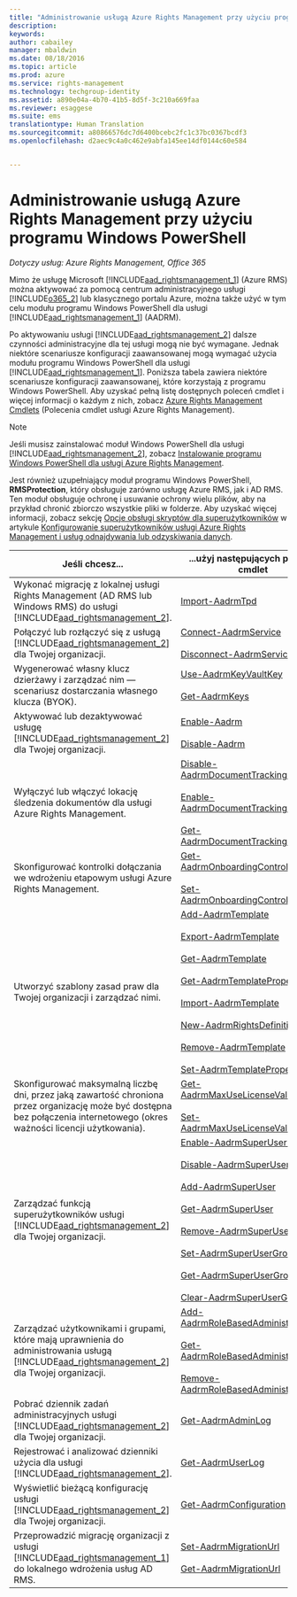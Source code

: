```yaml
---
title: "Administrowanie usługą Azure Rights Management przy użyciu programu Windows PowerShell | Azure RMS"
description: 
keywords: 
author: cabailey
manager: mbaldwin
ms.date: 08/18/2016
ms.topic: article
ms.prod: azure
ms.service: rights-management
ms.technology: techgroup-identity
ms.assetid: a890e04a-4b70-41b5-8d5f-3c210a669faa
ms.reviewer: esaggese
ms.suite: ems
translationtype: Human Translation
ms.sourcegitcommit: a80866576dc7d6400bcebc2fc1c37bc0367bcdf3
ms.openlocfilehash: d2aec9c4a0c462e9abfa145ee14df0144c60e584


---
```


# Administrowanie usługą Azure Rights Management przy użyciu programu Windows PowerShell

*Dotyczy usług: Azure Rights Management, Office 365*

Mimo że usługę Microsoft [!INCLUDE[aad_rightsmanagement_1](../includes/aad_rightsmanagement_1_md.md)] (Azure RMS) można aktywować za pomocą centrum administracyjnego usługi [!INCLUDE[o365_2](../includes/o365_2_md.md)] lub klasycznego portalu Azure, można także użyć w tym celu modułu programu Windows PowerShell dla usługi [!INCLUDE[aad_rightsmanagement_1](../includes/aad_rightsmanagement_1_md.md)] (AADRM).

Po aktywowaniu usługi [!INCLUDE[aad_rightsmanagement_2](../includes/aad_rightsmanagement_2_md.md)] dalsze czynności administracyjne dla tej usługi mogą nie być wymagane. Jednak niektóre scenariusze konfiguracji zaawansowanej mogą wymagać użycia modułu programu Windows PowerShell dla usługi [!INCLUDE[aad_rightsmanagement_1](../includes/aad_rightsmanagement_1_md.md)]. Poniższa tabela zawiera niektóre scenariusze konfiguracji zaawansowanej, które korzystają z programu Windows PowerShell. Aby uzyskać pełną listę dostępnych poleceń cmdlet i więcej informacji o każdym z nich, zobacz [Azure Rights Management Cmdlets](http://msdn.microsoft.com/library/azure/dn629398.aspx) (Polecenia cmdlet usługi Azure Rights Management).

> [!NOTE]
> Jeśli musisz zainstalować moduł Windows PowerShell dla usługi [!INCLUDE[aad_rightsmanagement_2](../includes/aad_rightsmanagement_2_md.md)], zobacz [Instalowanie programu Windows PowerShell dla usługi Azure Rights Management](install-powershell.md).

Jest również uzupełniający moduł programu Windows PowerShell, **RMSProtection**, który obsługuje zarówno usługę Azure RMS, jak i AD RMS. Ten moduł obsługuje ochronę i usuwanie ochrony wielu plików, aby na przykład chronić zbiorczo wszystkie pliki w folderze. Aby uzyskać więcej informacji, zobacz sekcję [Opcje obsługi skryptów dla superużytkowników](configure-super-users.md#scripting-options-for-super-users) w artykule [Konfigurowanie superużytkowników usługi Azure Rights Management i usług odnajdywania lub odzyskiwania danych](configure-super-users.md).

|Jeśli chcesz...|...użyj następujących poleceń cmdlet|
|-------------------|------------------------------|
|Wykonać migrację z lokalnej usługi Rights Management (AD RMS lub Windows RMS) do usługi [!INCLUDE[aad_rightsmanagement_2](../includes/aad_rightsmanagement_2_md.md)].|[Import-AadrmTpd](http://msdn.microsoft.com/library/azure/dn857523.aspx)|
|Połączyć lub rozłączyć się z usługą [!INCLUDE[aad_rightsmanagement_2](../includes/aad_rightsmanagement_2_md.md)] dla Twojej organizacji.|[Connect-AadrmService](http://msdn.microsoft.com/library/azure/dn629415.aspx)<br /><br />[Disconnect-AadrmService](http://msdn.microsoft.com/library/azure/dn629416.aspx)|
|Wygenerować własny klucz dzierżawy i zarządzać nim — scenariusz dostarczania własnego klucza (BYOK).|[Use-AadrmKeyVaultKey](https://msdn.microsoft.com/library/azure/mt759829.aspx)<br /><br />[Get-AadrmKeys](http://msdn.microsoft.com/library/azure/dn629420.aspx)|
|Aktywować lub dezaktywować usługę [!INCLUDE[aad_rightsmanagement_2](../includes/aad_rightsmanagement_2_md.md)] dla Twojej organizacji.|[Enable-Aadrm](http://msdn.microsoft.com/library/azure/dn629412.aspx)<br /><br />[Disable-Aadrm](http://msdn.microsoft.com/library/azure/dn629422.aspx)|
|Wyłączyć lub włączyć lokację śledzenia dokumentów dla usługi Azure Rights Management.|[Disable-AadrmDocumentTrackingFeature](https://msdn.microsoft.com/library/azure/mt548471.aspx)<br /><br />[Enable-AadrmDocumentTrackingFeature](https://msdn.microsoft.com/library/azure/mt548469.aspx)<br /><br />[Get-AadrmDocumentTrackingFeature](https://msdn.microsoft.com/library/azure/mt548470.aspx)|
|Skonfigurować kontrolki dołączania we wdrożeniu etapowym usługi Azure Rights Management.|[Get-AadrmOnboardingControlPolicy](http://msdn.microsoft.com/library/azure/dn857522.aspx)<br /><br />[Set-AadrmOnboardingControlPolicy](http://msdn.microsoft.com/library/azure/dn857521.aspx)|
|Utworzyć szablony zasad praw dla Twojej organizacji i zarządzać nimi.|[Add-AadrmTemplate](http://msdn.microsoft.com/library/azure/dn727075.aspx)<br /><br />[Export-AadrmTemplate](http://msdn.microsoft.com/library/azure/dn727078.aspx)<br /><br />[Get-AadrmTemplate](http://msdn.microsoft.com/library/azure/dn727079.aspx)<br /><br />[Get-AadrmTemplateProperty](http://msdn.microsoft.com/library/azure/dn727081.aspx)<br /><br />[Import-AadrmTemplate](http://msdn.microsoft.com/library/azure/dn727077.aspx)<br /><br />[New-AadrmRightsDefinition](http://msdn.microsoft.com/library/azure/dn727080.aspx)<br /><br />[Remove-AadrmTemplate](http://msdn.microsoft.com/library/azure/dn727082.aspx)<br /><br />[Set-AadrmTemplateProperty](http://msdn.microsoft.com/library/azure/dn727076.aspx)|
|Skonfigurować maksymalną liczbę dni, przez jaką zawartość chroniona przez organizację może być dostępna bez połączenia internetowego (okres ważności licencji użytkowania).|[Get-AadrmMaxUseLicenseValidityTime](https://msdn.microsoft.com/library/azure/dn932062.aspx)<br /><br />[Set-AadrmMaxUseLicenseValidityTime](https://msdn.microsoft.com/library/azure/dn932063.aspx)|
|Zarządzać funkcją superużytkowników usługi [!INCLUDE[aad_rightsmanagement_2](../includes/aad_rightsmanagement_2_md.md)] dla Twojej organizacji.|[Enable-AadrmSuperUserFeature](https://msdn.microsoft.com/library/azure/dn629400.aspx)<br /><br />[Disable-AadrmSuperUserFeature](https://msdn.microsoft.com/library/azure/dn629428.aspx)<br /><br />[Add-AadrmSuperUser](http://msdn.microsoft.com/library/azure/dn629411.aspx)<br /><br />[Get-AadrmSuperUser](https://msdn.microsoft.com/library/azure/dn629408.aspx)<br /><br />[Remove-AadrmSuperUser](https://msdn.microsoft.com/library/azure/dn629405.aspx)<br /><br />[Set-AadrmSuperUserGroup](https://msdn.microsoft.com/library/azure/mt653943.aspx)<br /><br />[Get-AadrmSuperUserGroup](https://msdn.microsoft.com/library/azure/mt653942.aspx)<br /><br />[Clear-AadrmSuperUserGroup](https://msdn.microsoft.com/library/azure/mt653944.aspx)|
|Zarządzać użytkownikami i grupami, które mają uprawnienia do administrowania usługą [!INCLUDE[aad_rightsmanagement_2](../includes/aad_rightsmanagement_2_md.md)] dla Twojej organizacji.|[Add-AadrmRoleBasedAdministrator](http://msdn.microsoft.com/library/azure/dn629417.aspx)<br /><br />[Get-AadrmRoleBasedAdministrator](https://msdn.microsoft.com/library/azure/dn629407.aspx)<br /><br />[Remove-AadrmRoleBasedAdministrator](https://msdn.microsoft.com/library/azure/dn629424.aspx)|
|Pobrać dziennik zadań administracyjnych usługi [!INCLUDE[aad_rightsmanagement_2](../includes/aad_rightsmanagement_2_md.md)] dla Twojej organizacji.|[Get-AadrmAdminLog](https://msdn.microsoft.com/library/azure/dn629430.aspx)|
|Rejestrować i analizować dzienniki użycia dla usługi [!INCLUDE[aad_rightsmanagement_2](../includes/aad_rightsmanagement_2_md.md)].|[Get-AadrmUserLog](https://msdn.microsoft.com/library/azure/mt653941.aspx)|
|Wyświetlić bieżącą konfigurację usługi [!INCLUDE[aad_rightsmanagement_2](../includes/aad_rightsmanagement_2_md.md)] dla Twojej organizacji.|[Get-AadrmConfiguration](http://msdn.microsoft.com/library/azure/dn629410.aspx)|
|Przeprowadzić migrację organizacji z usługi [!INCLUDE[aad_rightsmanagement_1](../includes/aad_rightsmanagement_1_md.md)] do lokalnego wdrożenia usług AD RMS.|[Set-AadrmMigrationUrl](https://msdn.microsoft.com/library/azure/dn629429.aspx)<br /><br />[Get-AadrmMigrationUrl](http://msdn.microsoft.com/library/azure/dn629403.aspx)|






<!--HONumber=Aug16_HO3-->


